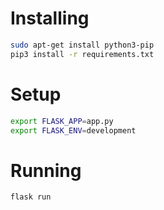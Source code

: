 # Installing
```bash
sudo apt-get install python3-pip
pip3 install -r requirements.txt
```

# Setup
```bash
export FLASK_APP=app.py
export FLASK_ENV=development
```

# Running
```bash
flask run
```
